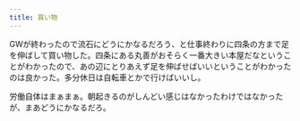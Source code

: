 ```yaml
---
title: 買い物
---
```


GWが終わったので流石にどうにかなるだろう、と仕事終わりに四条の方まで足を伸ばして買い物した。四条にある丸善がおそらく一番大きい本屋だなということがわかったので、あの辺にとりあえず足を伸ばせばいいということがわかったのは良かった。多分休日は自転車とかで行けばいいし。

労働自体はまぁまぁ。朝起きるのがしんどい感じはなかったわけではなかったが、まあどうにかなるだろ。